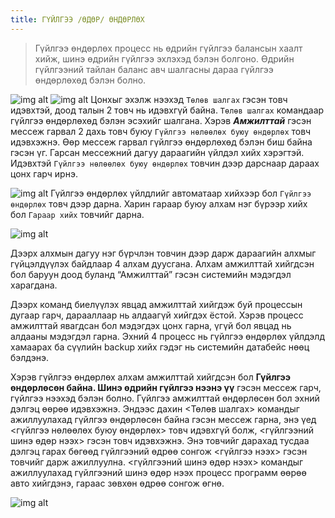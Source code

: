 ```yaml
---
title: ГҮЙЛГЭЭ /ӨДӨР/ ӨНДӨРЛӨХ
---
```


> Гүйлгээ өндөрлөх процесс нь өдрийн гүйлгээ балансын хаалт хийж, шинэ өдрийн гүйлгээ эхлэхэд бэлэн болгоно. Өдрийн гүйлгээний тайлан баланс авч шалгасны дараа гүйлгээ өндөрлөхөд бэлэн болно.
>
![img alt](/img/image51.png)
![img alt](/img/image52.png)
Цонхыг эхэлж нээхэд `Төлөв шалгах` гэсэн товч идэвхтэй, доод талын 2 товч нь идэвхгүй байна. `Төлөв шалгах` командаар гүйлгээ өндөрлөхөд бэлэн эсэхийг шалгана. Хэрэв _**Амжилттай**_ гэсэн мессеж гарвал 2 дахь товч буюу  `Гүйлгээ нөлөөлөх буюу өндөрлөх` товч  идэвхэжнэ. Өөр мессеж гарвал гүйлгээ өндөрлөхөд бэлэн биш байна гэсэн үг. Гарсан мессежний дагуу дараагийн үйлдэл хийх хэрэгтэй. Идэвхтэй   `Гүйлгээ нөлөөлөх буюу өндөрлөх` товчин дээр дарснаар дараах цонх гарч ирнэ. 
>
![img alt](/img/image53.png)
Гүйлгээ өндөрлөх үйлдлийг автоматаар хийхээр бол `Гүйлгээ өндөрлөх` товч дээр дарна. Харин гараар буюу алхам нэг бүрээр хийх бол `Гараар хийх` товчийг дарна. 

![img alt](/img/image54.png)

Дээрх алхмын дагуу нэг бүрчлэн товчин дээр дарж дараагийн алхмыг гүйцэлдүүлэх байдлаар 4 алхам дуусгана. Алхам амжилттай хийгдсэн бол баруун доод буланд “Амжилттай” гэсэн системийн мэдэгдэл харагдана. 

Дээрх команд биелүүлэх явцад амжилттай хийгдэж буй процессын дугаар гарч, дарааллаар нь алдаагүй хийгдэх ёстой. Хэрэв процесс амжилттай явагдсан бол мэдэгдэх цонх гарна, үгүй бол явцад нь алдааны мэдэгдэл гарна. Эхний 4 процесс нь гүйлгээ өндөрлөх үйлдэлд хамаарах ба сүүлийн backup хийх гэдэг нь системийн датабейс нөөц бэлдэнэ.

Хэрэв гүйлгээ өндөрлөх алхам амжилттай хийгдсэн бол **Гүйлгээ өндөрлөсөн байна. Шинэ өдрийн гүйлгээ нээнэ үү** гэсэн мессеж гарч, гүйлгээ нээхэд бэлэн болно.
Гүйлгээ амжилттай өндөрлөсөн бол эхний дэлгэц өөрөө идэвхэжнэ. Эндээс дахин <Төлөв шалгах> командыг ажиллуулахад гүйлгээ өндөрлөсөн байна гэсэн мессеж гарна, энэ үед <гүйлгээ нөлөөлөх буюу өндөрлөх> товч идэвхгүй болж, <гүйлгээний шинэ өдөр нээх> гэсэн товч идэвхэжнэ. Энэ товчийг дарахад тусдаа дэлгэц гарах бөгөөд гүйлгээний өдрөө сонгож <гүйлгээ нээх> гэсэн  товчийг дарж ажиллуулна.
<гүйлгээний шинэ өдөр нээх> командыг ажиллуулахад гүйлгээний шинэ өдөр нээх процесс программ өөрөө авто хийгдэнэ, гараас зөвхөн өдрөө сонгож өгнө.

![img alt](/img/image55.png)


